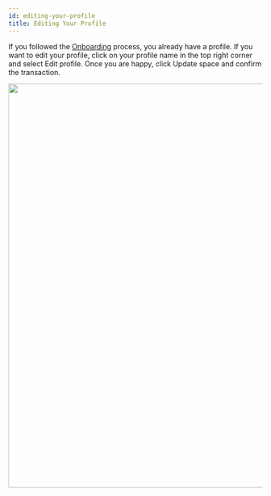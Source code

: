```yaml
---
id: editing-your-profile
title: Editing Your Profile
---
```

If you followed the [Onboarding]() process, you already have a profile. If you want to edit your profile, click on your profile name in the top right corner and select Edit profile. Once you are happy, click Update space and confirm the transaction.

<img src="/img/polkaverse/editing-your-profile.png" width="800" />
